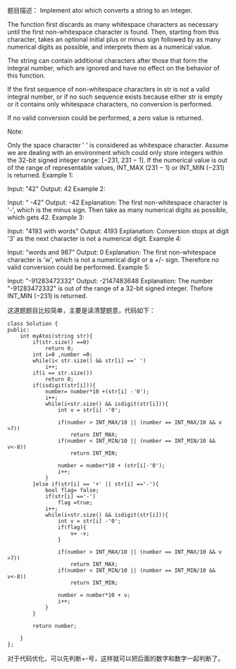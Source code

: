 题目描述：
Implement atoi which converts a string to an integer.

The function first discards as many whitespace characters as necessary until the first non-whitespace character is found. Then, starting from this character, takes an optional initial plus or minus sign followed by as many numerical digits as possible, and interprets them as a numerical value.

The string can contain additional characters after those that form the integral number, which are ignored and have no effect on the behavior of this function.

If the first sequence of non-whitespace characters in str is not a valid integral number, or if no such sequence exists because either str is empty or it contains only whitespace characters, no conversion is performed.

If no valid conversion could be performed, a zero value is returned.

Note:

Only the space character ' ' is considered as whitespace character.
Assume we are dealing with an environment which could only store integers within the 32-bit signed integer range: [−231,  231 − 1]. If the numerical value is out of the range of representable values, INT_MAX (231 − 1) or INT_MIN (−231) is returned.
Example 1:

Input: "42"
Output: 42
Example 2:

Input: "   -42"
Output: -42
Explanation: The first non-whitespace character is '-', which is the minus sign.
             Then take as many numerical digits as possible, which gets 42.
Example 3:

Input: "4193 with words"
Output: 4193
Explanation: Conversion stops at digit '3' as the next character is not a numerical digit.
Example 4:

Input: "words and 987"
Output: 0
Explanation: The first non-whitespace character is 'w', which is not a numerical 
             digit or a +/- sign. Therefore no valid conversion could be performed.
Example 5:

Input: "-91283472332"
Output: -2147483648
Explanation: The number "-91283472332" is out of the range of a 32-bit signed integer.
             Thefore INT_MIN (−231) is returned.
             
             
这道题题目比较简单，主要是读清楚题意，代码如下：
```
class Solution {
public:
    int myAtoi(string str){
        if(str.size() ==0)
            return 0;
        int i=0 ,number =0;
        while(i< str.size() && str[i] ==' ')
            i++;
        if(i == str.size())
            return 0;
        if(isdigit(str[i])){
            number= number*10 +(str[i] -'0');
            i++;
            while(i<str.size() && isdigit(str[i])){
                int v = str[i] -'0';
                
                if(number > INT_MAX/10 || (number == INT_MAX/10 && v >7))
                    return INT_MAX;
                if(number < INT_MIN/10 || (number == INT_MIN/10 && v<-8))
                    return INT_MIN;
                
                number = number*10 + (str[i]-'0');
                i++;
            }
        }else if(str[i] == '+' || str[i] =='-'){
            bool flag= false;
            if(str[i] =='-')
                flag =true;
            i++;
            while(i<str.size() && isdigit(str[i])){
                int v = str[i] -'0';
                if(flag){
                    v= -v;
                }
                    
                if(number > INT_MAX/10 || (number == INT_MAX/10 && v >7))
                    return INT_MAX;
                if(number < INT_MIN/10 || (number == INT_MIN/10 && v<-8))
                    return INT_MIN;
                
                number = number*10 + v;
                i++;
            }
        }
        
        return number;
          
    }
};

```
对于代码优化，可以先判断+-号，这样就可以把后面的数字和数字一起判断了。
